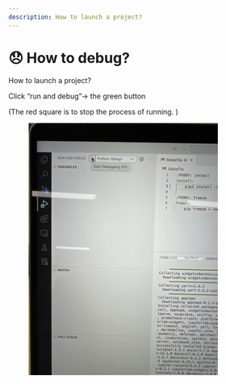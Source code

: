 ```yaml
---
description: How to launch a project?
---
```


# 😞 How to debug?

How to launch a project?

Click “run and debug”-> the green button&#x20;

(The red square is to stop the process of running. )

<div align="left">

<figure><img src="../.gitbook/assets/IMG_6624.JPG" alt="" width="375"><figcaption></figcaption></figure>

</div>
